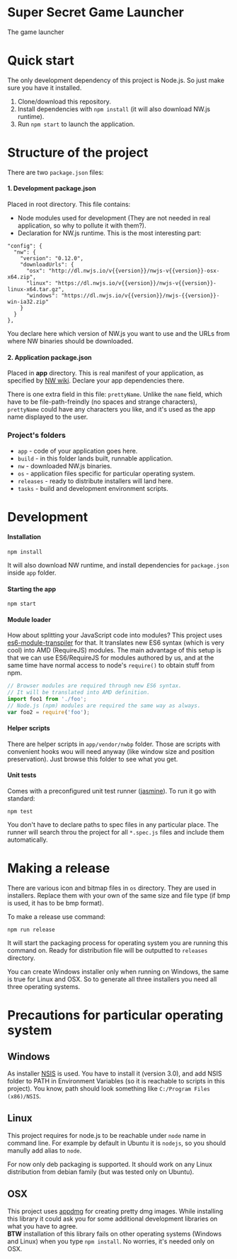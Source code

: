 Super Secret Game Launcher
==============
The game launcher

# Quick start

The only development dependency of this project is Node.js. So just make sure you have it installed.

1. Clone/download this repository.
2. Install dependencies with `npm install` (it will also download NW.js runtime).
3. Run `npm start` to launch the application.

# Structure of the project

There are two `package.json` files:  

#### 1. Development package.json
Placed in root directory. This file contains:
- Node modules used for development (They are not needed in real application, so why to pollute it with them?).
- Declaration for NW.js runtime. This is the most interesting part:
```
"config": {
  "nw": {
    "version": "0.12.0",
    "downloadUrls": {
      "osx": "http://dl.nwjs.io/v{{version}}/nwjs-v{{version}}-osx-x64.zip",
      "linux": "https://dl.nwjs.io/v{{version}}/nwjs-v{{version}}-linux-x64.tar.gz",
      "windows": "https://dl.nwjs.io/v{{version}}/nwjs-{{version}}-win-ia32.zip"
    }
  }
},
```
You declare here which version of NW.js you want to use and the URLs from where NW binaries should be downloaded.

#### 2. Application package.json
Placed in **app** directory. This is real manifest of your application, as specified by [NW wiki](https://github.com/nwjs/nw.js/wiki/Manifest-format). Declare your app dependencies there.

There is one extra field in this file: `prettyName`. Unlike the `name` field, which have to be file-path-freindly (no spaces and strange characters), `prettyName` could have any characters you like, and it's used as the app name displayed to the user.

### Project's folders

- `app` - code of your application goes here.
- `build` - in this folder lands built, runnable application.
- `nw` - downloaded NW.js binaries.
- `os` - application files specific for particular operating system.
- `releases` - ready to distribute installers will land here.
- `tasks` - build and development environment scripts.


# Development

#### Installation

```
npm install
```
It will also download NW runtime, and install dependencies for `package.json` inside `app` folder.

#### Starting the app

```
npm start
```

#### Module loader

How about splitting your JavaScript code into modules? This project uses [es6-module-transpiler](https://github.com/esnext/es6-module-transpiler) for that. It translates new ES6 syntax (which is very cool) into AMD (RequireJS) modules. The main advantage of this setup is that we can use ES6/RequireJS for modules authored by us, and at the same time have normal access to node's `require()` to obtain stuff from npm.
```javascript
// Browser modules are required through new ES6 syntax.
// It will be translated into AMD definition.
import foo1 from './foo';
// Node.js (npm) modules are required the same way as always.
var foo2 = require('foo');
```

#### Helper scripts

There are helper scripts in `app/vendor/nwbp` folder. Those are scripts with convenient hooks wou will need  anyway (like window size and position preservation). Just browse this folder to see what you get.

#### Unit tests

Comes with a preconfigured unit test runner ([jasmine](http://jasmine.github.io/2.0/introduction.html)). To run it go with standard:
```
npm test
```
You don't have to declare paths to spec files in any particular place. The runner will search throu the project for all `*.spec.js` files and include them automatically.


# Making a release

There are various icon and bitmap files in `os` directory. They are used in installers. Replace them with your own of the same size and file type (if bmp is used, it has to be bmp format).

To make a release use command:
```
npm run release
```
It will start the packaging process for operating system you are running this command on. Ready for distribution file will be outputted to `releases` directory.

You can create Windows installer only when running on Windows, the same is true for Linux and OSX. So to generate all three installers you need all three operating systems.


# Precautions for particular operating system

## Windows
As installer [NSIS](http://nsis.sourceforge.net/Main_Page) is used. You have to install it (version 3.0), and add NSIS folder to PATH in Environment Variables (so it is reachable to scripts in this project). You know, path should look something like `C:/Program Files (x86)/NSIS`.

## Linux
This project requires for node.js to be reachable under `node` name in command line. For example by default in Ubuntu it is `nodejs`, so you should manully add alias to `node`.

For now only deb packaging is supported. It should work on any Linux distribution from debian family (but was tested only on Ubuntu).

## OSX
This project uses [appdmg](https://github.com/LinusU/node-appdmg) for creating pretty dmg images. While installing this library it could ask you for some additional development libraries on what you have to agree.  
**BTW** installation of this library fails on other operating systems (Windows and Linux) when you type `npm install`. No worries, it's needed only on OSX.